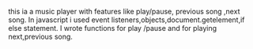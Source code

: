 this ia a music player with features like play/pause, previous song ,next song.
In javascript i used event listeners,objects,document.getelement,if else statement.
I wrote functions for play /pause and for playing next,previous song.
